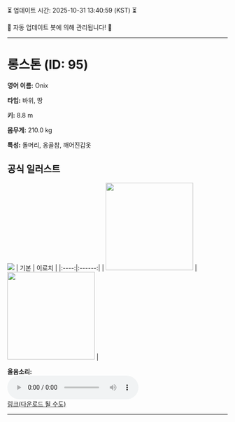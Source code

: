 
⏳ 업데이트 시간: 2025-10-31 13:40:59 (KST) ⏳

🤖 자동 업데이트 봇에 의해 관리됩니다! 🤖

---

# 롱스톤 (ID: 95)
**영어 이름:** Onix

**타입:** 바위, 땅

**키:** 8.8 m

**몸무게:** 210.0 kg

**특성:** 돌머리, 옹골참, 깨어진갑옷

## 공식 일러스트
![](https://raw.githubusercontent.com/PokeAPI/sprites/master/sprites/pokemon/other/official-artwork/95.png)
| 기본 | 이로치 |
|:----:|:------:|
| <img src="http://play.pokemonshowdown.com/sprites/ani/onix.gif" width="200"> | <img src="http://play.pokemonshowdown.com/sprites/ani-shiny/onix.gif" width="200"> |

**울음소리:**<br><audio controls src="https://raw.githubusercontent.com/PokeAPI/cries/main/cries/pokemon/latest/95.ogg"></audio><br> [링크(다운로드 될 수도)](https://raw.githubusercontent.com/PokeAPI/cries/main/cries/pokemon/latest/95.ogg)


---
